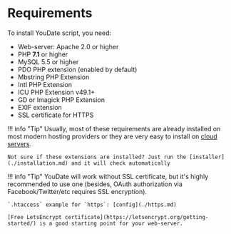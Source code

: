 # Requirements

To install YouDate script, you need:

* Web-server: Apache 2.0 or higher
* PHP **7.1** or higher
* MySQL 5.5 or higher
* PDO PHP extension (enabled by default)
* Mbstring PHP Extension
* Intl PHP Extension
* ICU PHP Extension v49.1+
* GD or Imagick PHP Extension
* EXIF extension
* SSL certificate for HTTPS

!!! info "Tip"
    Usually, most of these requirements are already installed on most modern hosting providers or they are very easy to install on [cloud servers](https://m.do.co/c/fb640e5ae52b).
    
    Not sure if these extensions are installed? Just run the [installer](./installation.md) and it will check automatically
    
!!! info "Tip"
    YouDate will work without SSL certificate, but it's highly recommended to use one (besides, OAuth authorization via Facebook/Twitter/etc requires SSL encryption). 
    
    `.htaccess` example for `https`: [config](./https.md)
    
    [Free LetsEncrypt certificate](https://letsencrypt.org/getting-started/) is a good starting point for your web-server.
